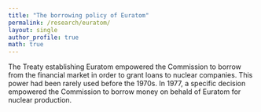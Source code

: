 ```yaml
---
title: "The borrowing policy of Euratom"
permalink: /research/euratom/
layout: single
author_profile: true
math: true
---
```

The Treaty establishing Euratom empowered the Commission to borrow from the financial market in order to grant loans to nuclear companies. This power had been rarely used before the 1970s. In 1977, a specific decision empowered the Commission to borrow money on behald of Euratom for nuclear production.
